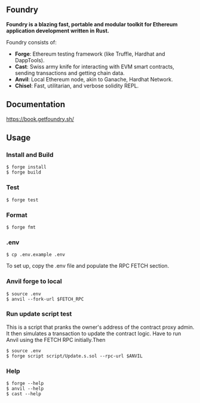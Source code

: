## Foundry

**Foundry is a blazing fast, portable and modular toolkit for Ethereum application development written in Rust.**

Foundry consists of:

-   **Forge**: Ethereum testing framework (like Truffle, Hardhat and DappTools).
-   **Cast**: Swiss army knife for interacting with EVM smart contracts, sending transactions and getting chain data.
-   **Anvil**: Local Ethereum node, akin to Ganache, Hardhat Network.
-   **Chisel**: Fast, utilitarian, and verbose solidity REPL.

## Documentation

https://book.getfoundry.sh/

## Usage

### Install and Build

```shell
$ forge install
$ forge build
```

### Test

```shell
$ forge test
```

### Format

```shell
$ forge fmt
```
### .env
```shell
$ cp .env.example .env
```
To set up, copy the .env file and populate the RPC FETCH section.
### Anvil forge to local
```shell
$ source .env
$ anvil --fork-url $FETCH_RPC
```

### Run update script test
This is a script that pranks the owner's address of the contract proxy admin. It then simulates a transaction to update the contract logic.
Have to run Anvil using the FETCH RPC initially.Then
```shell
$ source .env
$ forge script script/Update.s.sol --rpc-url $ANVIL
```

### Help

```shell
$ forge --help
$ anvil --help
$ cast --help
```
